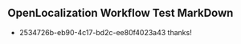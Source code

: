 ## OpenLocalization Workflow Test MarkDown
* 2534726b-eb90-4c17-bd2c-ee80f4023a43 thanks!

<!--HONumber=Jul16_HO4-->



